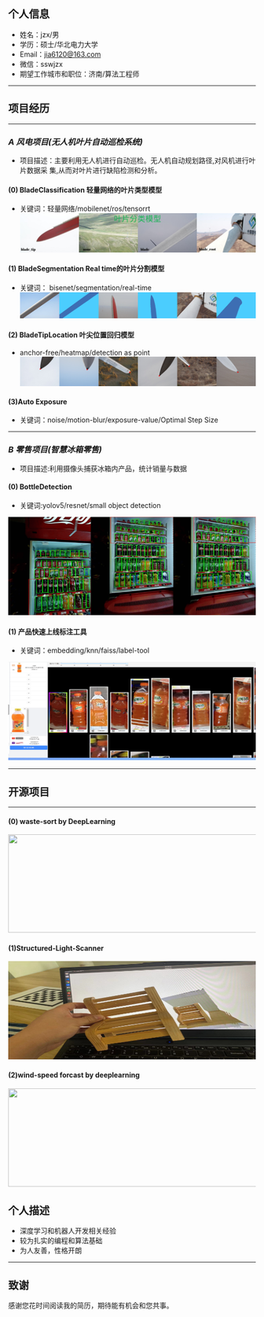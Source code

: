 ## 个人信息
- 姓名：jzx/男 
- 学历：硕士/华北电力大学
- Email：jia6120@163.com
- 微信：sswjzx
- 期望工作城市和职位：济南/算法工程师 

---

## 项目经历 

---    
### *A 风电项目(无人机叶片自动巡检系统)*
- 项目描述：主要利用无人机进行自动巡检。无人机自动规划路径,对风机进行叶片数据采
集,从而对叶片进行缺陷检测和分析。
#### (0) BladeClassification 轻量网络的叶片类型模型
- 关键词：轻量网络/mobilenet/ros/tensorrt 
![avatar](./images/blade_classification.jpg)  
#### (1) BladeSegmentation Real time的叶片分割模型
- 关键词： bisenet/segmentation/real-time
![avatar](./images/blade_segmentation.png)
#### (2) BladeTipLocation 叶尖位置回归模型
- anchor-free/heatmap/detection as point
![avatar](./images/blade_tip_location.png)

#### (3)Auto Exposure
- 关键词：noise/motion-blur/exposure-value/Optimal Step Size
---    


### *B 零售项目(智慧冰箱零售)*

- 项目描述:利用摄像头捕获冰箱内产品，统计销量与数据
#### (0) BottleDetection

- 关键词:yolov5/resnet/small object detection

<div align=center><img width="600" height="200" src="./images/bottle_detection.png"/></div>

#### (1) 产品快速上线标注工具

- 关键词：embedding/knn/faiss/label-tool

<div align=center><img width="600" height="200" src="./images/labcluster.png"/></div>

---    

## 开源项目

--- 
#### (0) waste-sort by DeepLearning

<div align=center><img width="600" height="200" src="https://github.com/lab135-ncepu/DL-wastesort/blob/master/pictures/1.jpg"/></div>

#### (1)Structured-Light-Scanner


<div align=center><img width="600" height="200" src="https://github.com/jzx-gooner/Structured-Light-Scanner/blob/main/imgs/result.jpg"/></div>

#### (2)wind-speed forcast by deeplearning


<div align=center><img width="600" height="200" src="https://github.com/lab135-ncepu/-/blob/master/%E8%BE%93%E5%85%A5%E5%8F%82%E6%95%B0%E7%A1%AE%E5%AE%9A.JPG"/></div>


## 个人描述

- 深度学习和机器人开发相关经验
- 较为扎实的编程和算法基础
- 为人友善，性格开朗
      
---      
## 致谢
感谢您花时间阅读我的简历，期待能有机会和您共事。

